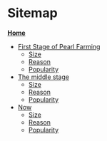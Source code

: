 # Sitemap

<p><strong><a href="index" title="Home">Home</a></strong></p>
<ul>
  <!--first stage-->
  <li>
    <a href="/wiki/firststage/#">First Stage of Pearl Farming</a>
    <ul>
      <li><a href="wiki/firststage/#size">Size</a></li>
      <li><a href="wiki/firststage/#reason">Reason</a></li>
      <li><a href="wiki/firststage/#popularity">Popularity</a></li>
    </ul>
  </li>
  <!--Secondary stage-->
  <li><a href="wiki/secondstage/#">The middle stage</a>
    <ul>
      <li><a href="wiki/secondstage/#size">Size</a></li>
      <li><a href="wiki/secondstage/#reason">Reason</a></li>
      <li><a href="wiki/secondstage/#popularity">Popularity</a></li>
    </ul>
  </li>
  <!--Third Stage(now)-->
  <li><a href="wiki/now/#">Now</a>
    <ul>
      <li><a href="wiki/now/#size">Size</a></li>
      <li><a href="wiki/now/#reason">Reason</a></li>
      <li><a href="wiki/now/#popularity">Popularity</a></li>
    </ul>
  </li>
</ul>
